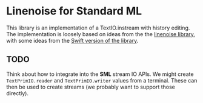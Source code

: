 # Linenoise for Standard ML

This library is an implementation of a TextIO.instream with history editing.
The implementation is loosely based on ideas from the the [linenoise
library](https://github.com/antirez/linenoise), with some ideas from
the [Swift version of the library](https://github.com/andybest/linenoise-swift).

## TODO

Think about how to integrate into the **SML** stream IO APIs.  We might
create `TextPrimIO.reader` and `TextPrimIO.writer` values from a terminal.
These can then be used to create streams (we probably want to support
those directly).
